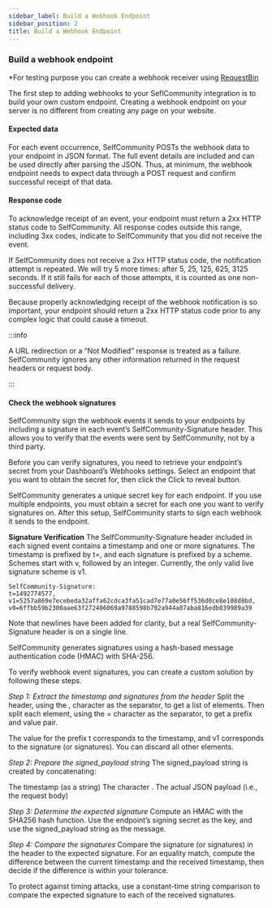 ```yaml
---
sidebar_label: Build a Webhook Endpoint
sidebar_position: 2
title: Build a Webhook Endpoint
---
```


### Build a webhook endpoint
*For testing purpose you can create a webhook receiver using [RequestBin](https://requestbin.com/)

The first step to adding webhooks to your SeflCommunity integration is to build your own custom endpoint. Creating a webhook endpoint on your server is no different from creating any page on your website. 


#### Expected data
For each event occurrence, SelfCommunity POSTs the webhook data to your endpoint in JSON format. The full event details are included and can be used directly after parsing the JSON. Thus, at minimum, the webhook endpoint needs to expect data through a POST request and confirm successful receipt of that data.


#### Response code
To acknowledge receipt of an event, your endpoint must return a 2xx HTTP status code to SelfCommunity. All response codes outside this range, including 3xx codes, indicate to SelfCommunity that you did not receive the event.

If SelfCommunity does not receive a 2xx HTTP status code, the notification attempt is repeated. We will try 5 more times: after 5, 25, 125, 625, 3125 seconds. If it still fails for each of those attempts, it is counted as one non-successful delivery.

Because properly acknowledging receipt of the webhook notification is so important, your endpoint should return a 2xx HTTP status code prior to any complex logic that could cause a timeout.

:::info

A URL redirection or a “Not Modified” response is treated as a failure. SelfCommunity ignores any other information returned in the request headers or request body.

:::



#### Check the webhook signatures
SelfCommunity sign the webhook events it sends to your endpoints by including a signature in each event’s SelfCommunity-Signature header. This allows you to verify that the events were sent by SelfCommunity, not by a third party. 

Before you can verify signatures, you need to retrieve your endpoint’s secret from your Dashboard’s Webhooks settings. Select an endpoint that you want to obtain the secret for, then click the Click to reveal button.

SelfCommunity generates a unique secret key for each endpoint. If you use multiple endpoints, you must obtain a secret for each one you want to verify signatures on. After this setup, SelfCommunity starts to sign each webhook it sends to the endpoint.

**Signature Verification**
The SelfCommunity-Signature header included in each signed event contains a timestamp and one or more signatures. The timestamp is prefixed by t=, and each signature is prefixed by a scheme. Schemes start with v, followed by an integer. Currently, the only valid live signature scheme is v1.

```
SelfCommunity-Signature:
t=1492774577,
v1=5257a869e7ecebeda32affa62cdca3fa51cad7e77a0e56ff536d0ce8e108d8bd,
v0=6ffbb59b2300aae63f272406069a9788598b792a944a07aba816edb039989a39
```

Note that newlines have been added for clarity, but a real SelfCommunity-Signature header is on a single line.

SelfCommunity generates signatures using a hash-based message authentication code (HMAC) with SHA-256.

To verify webhook event signatures, you can create a custom solution by following these steps.

*Step 1: Extract the timestamp and signatures from the header*
Split the header, using the , character as the separator, to get a list of elements. Then split each element, using the = character as the separator, to get a prefix and value pair.

The value for the prefix t corresponds to the timestamp, and v1 corresponds to the signature (or signatures). You can discard all other elements.

*Step 2: Prepare the signed_payload string*
The signed_payload string is created by concatenating:

The timestamp (as a string)
The character .
The actual JSON payload (i.e., the request body)

*Step 3: Determine the expected signature*
Compute an HMAC with the SHA256 hash function. Use the endpoint’s signing secret as the key, and use the signed_payload string as the message.

*Step 4: Compare the signatures*
Compare the signature (or signatures) in the header to the expected signature. For an equality match, compute the difference between the current timestamp and the received timestamp, then decide if the difference is within your tolerance.

To protect against timing attacks, use a constant-time string comparison to compare the expected signature to each of the received signatures.